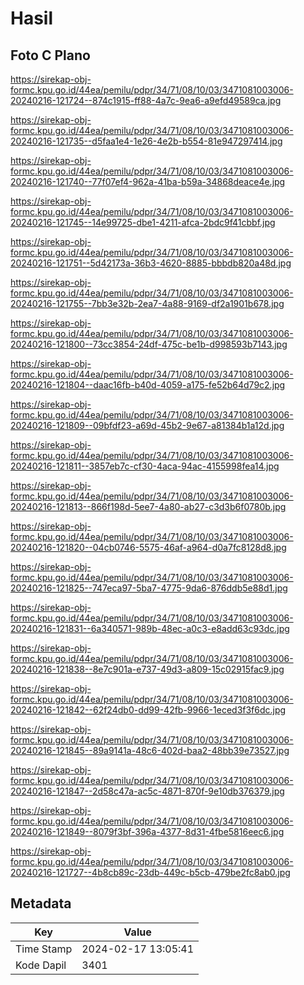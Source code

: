 # Hasil

## Foto C Plano

https://sirekap-obj-formc.kpu.go.id/44ea/pemilu/pdpr/34/71/08/10/03/3471081003006-20240216-121724--874c1915-ff88-4a7c-9ea6-a9efd49589ca.jpg

https://sirekap-obj-formc.kpu.go.id/44ea/pemilu/pdpr/34/71/08/10/03/3471081003006-20240216-121735--d5faa1e4-1e26-4e2b-b554-81e947297414.jpg

https://sirekap-obj-formc.kpu.go.id/44ea/pemilu/pdpr/34/71/08/10/03/3471081003006-20240216-121740--77f07ef4-962a-41ba-b59a-34868deace4e.jpg

https://sirekap-obj-formc.kpu.go.id/44ea/pemilu/pdpr/34/71/08/10/03/3471081003006-20240216-121745--14e99725-dbe1-4211-afca-2bdc9f41cbbf.jpg

https://sirekap-obj-formc.kpu.go.id/44ea/pemilu/pdpr/34/71/08/10/03/3471081003006-20240216-121751--5d42173a-36b3-4620-8885-bbbdb820a48d.jpg

https://sirekap-obj-formc.kpu.go.id/44ea/pemilu/pdpr/34/71/08/10/03/3471081003006-20240216-121755--7bb3e32b-2ea7-4a88-9169-df2a1901b678.jpg

https://sirekap-obj-formc.kpu.go.id/44ea/pemilu/pdpr/34/71/08/10/03/3471081003006-20240216-121800--73cc3854-24df-475c-be1b-d998593b7143.jpg

https://sirekap-obj-formc.kpu.go.id/44ea/pemilu/pdpr/34/71/08/10/03/3471081003006-20240216-121804--daac16fb-b40d-4059-a175-fe52b64d79c2.jpg

https://sirekap-obj-formc.kpu.go.id/44ea/pemilu/pdpr/34/71/08/10/03/3471081003006-20240216-121809--09bfdf23-a69d-45b2-9e67-a81384b1a12d.jpg

https://sirekap-obj-formc.kpu.go.id/44ea/pemilu/pdpr/34/71/08/10/03/3471081003006-20240216-121811--3857eb7c-cf30-4aca-94ac-4155998fea14.jpg

https://sirekap-obj-formc.kpu.go.id/44ea/pemilu/pdpr/34/71/08/10/03/3471081003006-20240216-121813--866f198d-5ee7-4a80-ab27-c3d3b6f0780b.jpg

https://sirekap-obj-formc.kpu.go.id/44ea/pemilu/pdpr/34/71/08/10/03/3471081003006-20240216-121820--04cb0746-5575-46af-a964-d0a7fc8128d8.jpg

https://sirekap-obj-formc.kpu.go.id/44ea/pemilu/pdpr/34/71/08/10/03/3471081003006-20240216-121825--747eca97-5ba7-4775-9da6-876ddb5e88d1.jpg

https://sirekap-obj-formc.kpu.go.id/44ea/pemilu/pdpr/34/71/08/10/03/3471081003006-20240216-121831--6a340571-989b-48ec-a0c3-e8add63c93dc.jpg

https://sirekap-obj-formc.kpu.go.id/44ea/pemilu/pdpr/34/71/08/10/03/3471081003006-20240216-121838--8e7c901a-e737-49d3-a809-15c02915fac9.jpg

https://sirekap-obj-formc.kpu.go.id/44ea/pemilu/pdpr/34/71/08/10/03/3471081003006-20240216-121842--62f24db0-dd99-42fb-9966-1eced3f3f6dc.jpg

https://sirekap-obj-formc.kpu.go.id/44ea/pemilu/pdpr/34/71/08/10/03/3471081003006-20240216-121845--89a9141a-48c6-402d-baa2-48bb39e73527.jpg

https://sirekap-obj-formc.kpu.go.id/44ea/pemilu/pdpr/34/71/08/10/03/3471081003006-20240216-121847--2d58c47a-ac5c-4871-870f-9e10db376379.jpg

https://sirekap-obj-formc.kpu.go.id/44ea/pemilu/pdpr/34/71/08/10/03/3471081003006-20240216-121849--8079f3bf-396a-4377-8d31-4fbe5816eec6.jpg

https://sirekap-obj-formc.kpu.go.id/44ea/pemilu/pdpr/34/71/08/10/03/3471081003006-20240216-121727--4b8cb89c-23db-449c-b5cb-479be2fc8ab0.jpg


## Metadata

| Key        | Value               |
| ---------- | ------------------- |
| Time Stamp | 2024-02-17 13:05:41 |
| Kode Dapil | 3401                |



